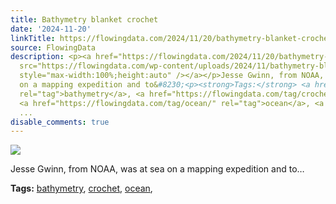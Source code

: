 ```yaml
---
title: Bathymetry blanket crochet
date: '2024-11-20'
linkTitle: https://flowingdata.com/2024/11/20/bathymetry-blanket-crochet/
source: FlowingData
description: <p><a href="https://flowingdata.com/2024/11/20/bathymetry-blanket-crochet/"><img
  src="https://flowingdata.com/wp-content/uploads/2024/11/bathymetry-blanket-diagram-hires-750x318.jpg"
  style="max-width:100%;height:auto" /></a></p>Jesse Gwinn, from NOAA, was at sea
  on a mapping expedition and to&#8230;<p><strong>Tags:</strong> <a href="https://flowingdata.com/tag/bathymetry/"
  rel="tag">bathymetry</a>, <a href="https://flowingdata.com/tag/crochet/" rel="tag">crochet</a>,
  <a href="https://flowingdata.com/tag/ocean/" rel="tag">ocean</a>, <a href="https://flowingdata.com/tag/physical/"
  ...
disable_comments: true
---
```

<p><a href="https://flowingdata.com/2024/11/20/bathymetry-blanket-crochet/"><img src="https://flowingdata.com/wp-content/uploads/2024/11/bathymetry-blanket-diagram-hires-750x318.jpg" style="max-width:100%;height:auto" /></a></p>Jesse Gwinn, from NOAA, was at sea on a mapping expedition and to&#8230;<p><strong>Tags:</strong> <a href="https://flowingdata.com/tag/bathymetry/" rel="tag">bathymetry</a>, <a href="https://flowingdata.com/tag/crochet/" rel="tag">crochet</a>, <a href="https://flowingdata.com/tag/ocean/" rel="tag">ocean</a>, <a href="https://flowingdata.com/tag/physical/" ...